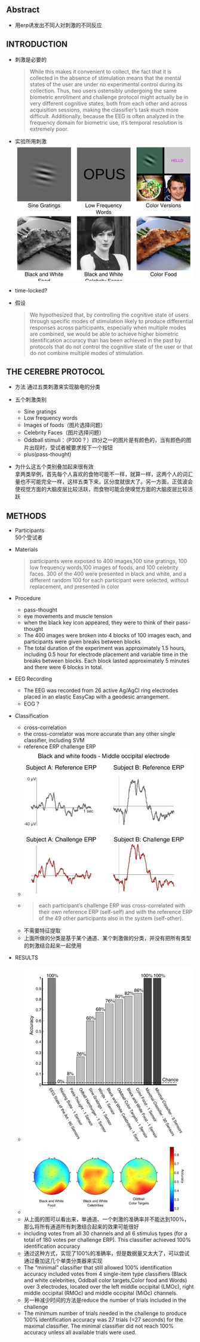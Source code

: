 ## Abstract
- 用erp诱发出不同人对刺激的不同反应

## INTRODUCTION

- 刺激是必要的
	>While this makes it convenient to collect, the fact that it
	is collected in the absence of stimulation means that the
	mental states of the user are under no experimental control
	during its collection. Thus, two users ostensibly undergoing
	the same biometric enrollment and challenge protocol might
	actually be in very different cognitive states, both from each
	other and across acquisition sessions, making the classifier’s
	task much more difficult. Additionally, because the EEG is
	often analyzed in the frequency domain for biometric use, it’s
	temporal resolution is extremely poor.

- 实验所用刺激
	![s](stimulus.png)

- time-locked?

- 假设
	>We hypothesized that, by controlling the cognitive state
of users through specific modes of stimulation likely to
produce differential responses across participants, especially
when multiple modes are combined, we would be able to
achieve higher biometric identification accuracy than has been
achieved in the past by protocols that do not control the
cognitive state of the user or that do not combine multiple
modes of stimulation.

## THE CEREBRE PROTOCOL

- 方法
	通过五类刺激来实现脑电的分类

- 五个刺激类别
	- Sine gratings
	- Low frequency words
	- Images of foods（图片选择问题）
	- Celebrity Faces（图片选择问题）
	- Oddball stimuli：（P300？）四分之一的图片是有颜色的，当有颜色的图片出现时，受试者被要求按下一个按钮
	- plus(pass-thought)

- 为什么这五个类别叠加起来很有效 <br>
	拿两类举例，首先每个人喜欢的食物可能不一样，就算一样，这两个人的词汇量也不可能完全一样，这样五类下来，区分度就很大了。另一方面，正弦波会使视觉方面的大脑皮层比较活跃，而食物可能会使嗅觉方面的大脑皮层比较活跃

## METHODS

- Participants <br>
	50个受试者

- Materials
	>participants were exposed to 400 images,100 sine gratings, 100 low frequency words,100 images of foods, and 100 celebrity faces. 300 of the 400 were presented in black and white, and a different random 100 for each participant were selected, without	replacement, and presented in color

- Procedure <br>
	- pass-thought
	- eye movements and muscle tension
	- when the black key icon appeared, they were to think of their pass-thought
	- The 400 images were broken into 4 blocks of 100 images each, and participants were given breaks between blocks
	- The total duration of the experiment was approximately 1.5 hours, including 0.5 hour for electrode placement and variable time in the breaks between blocks. Each block lasted approximately 5 minutes and there were 6 blocks in total.

- EEG Recording
	- The EEG was recorded from 26 active Ag/AgCl ring electrodes placed in an elastic EasyCap with a geodesic arrangement.
	- EOG？

- Classification
	- cross-correlation
	- the cross-correlator was more accurate than any other single classifier, including SVM
	- reference ERP  challenge ERP
	- ![c](classifier.png)
	- >each participant’s challenge ERP was cross-correlated with their own reference ERP (self-self) and with the reference ERP of the 49 other participants also in the system (self-other).
	- 不需要特征提取
	- 上面所做的分类是基于某个通道、某个刺激做的分类，并没有把所有类型的刺激结合起来一起使用

- RESULTS
	- ![a](accu.png)
	- ![s](scalp.png)
	- 从上面的图可以看出来，单通道、一个刺激的准确率并不能达到100%，那么将所有通道所有刺激结合起来的效果可能很好
	-  including votes from all 30 channels and all 6 stimulus types (for a total of 180 votes per challenge ERP). This classifier achieved 100% identification accuracy
	- 通过这种方式，实现了100%的准确率，但是数据量又太大了，可以尝试通过叠加这几个单类分类器来实现
	- The “minimal” classifier that still allowed 100% identification accuracy included votes from 4 single-item type classifiers (Black and white celebrities, Oddball color targets,Color food and Words) over 3 electrodes, located over the left middle occipital (LMOc), right middle occipital (RMOc) and middle occipital (MiOc) channels.
	- 另一种减少时间的方法是reduce the number of trials included in the challenge
	- The minimum number of trials needed in the challenge to produce 100% identification accuracy was 27 trials (=27 seconds) for the maximal classifier. The minimal classifier did not reach 100% accuracy unless all available trials were used.
